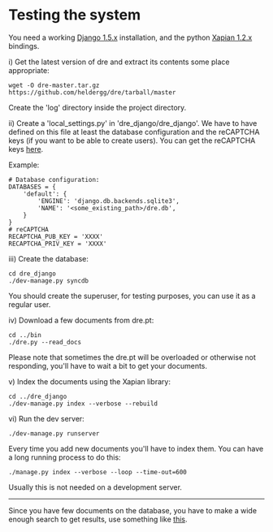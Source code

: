 Testing the system
==================

You need a working [Django 1.5.x](https://www.djangoproject.com/download/) 
installation, and the python [Xapian 1.2.x](http://xapian.org/) bindings.


i) Get the latest version of dre and extract its contents some place 
appropriate:

    wget -O dre-master.tar.gz https://github.com/heldergg/dre/tarball/master

Create the 'log' directory inside the project directory.

ii) Create a 'local_settings.py' in 'dre\_django/dre_django'. We have to have 
defined on this file at least the database configuration and the reCAPTCHA
keys (if you want to be able to create users). You can get the reCAPTCHA keys
[here](http://recaptcha.net/). 

Example:
    
    # Database configuration:
    DATABASES = {
        'default': {
            'ENGINE': 'django.db.backends.sqlite3',
            'NAME': '<some_existing_path>/dre.db',
        }
    }
    # reCAPTCHA
    RECAPTCHA_PUB_KEY = 'XXXX'
    RECAPTCHA_PRIV_KEY = 'XXXX'

iii) Create the database:

    cd dre_django
    ./dev-manage.py syncdb

You should create the superuser, for testing purposes, you can use it as a regular user.

iv) Download a few documents from dre.pt:

    cd ../bin
    ./dre.py --read_docs 

Please note that sometimes the dre.pt will be overloaded or otherwise not 
responding, you'll have to wait a bit to get your documents.

v) Index the documents using the Xapian library:

    cd ../dre_django
    ./dev-manage.py index --verbose --rebuild

vi) Run the dev server:

    ./dev-manage.py runserver

Every time you add new documents you'll have to index them. You can have a 
long running process to do this:

    ./manage.py index --verbose --loop --time-out=600

Usually this is not needed on a development server.

----

Since you have few documents on the database, you have to make a wide enough search to get results, use something like [this](http://127.0.0.1:8000/?q=a).
